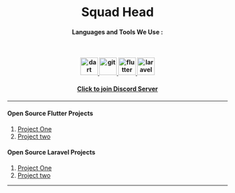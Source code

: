 <h1 align="center">
  Squad Head
</h1>

  
<h4 align="center">Languages and Tools We Use :<h4>

<br>
  
<p align="center"> 
  <a href="https://dart.dev" target="_blank" rel="noreferrer"> 
    <img src="https://www.vectorlogo.zone/logos/dartlang/dartlang-icon.svg" alt="dart" width="40" height="40"/> 
  </a> 
    <a href="https://git-scm.com/" target="_blank" rel="noreferrer">
    <img src="https://www.vectorlogo.zone/logos/git-scm/git-scm-icon.svg" alt="git" width="40" height="40"/>
  </a>
  <a href="https://flutter.dev" target="_blank" rel="noreferrer"> 
    <img src="https://www.vectorlogo.zone/logos/flutterio/flutterio-icon.svg" alt="flutter" width="40" height="40"/> 
  </a> 
  <a href="https://laravel.com" target="_blank" rel="noreferrer"> 
    <img src="https://www.vectorlogo.zone/logos/laravel/laravel-icon.svg" alt="laravel" width="40" height="40"/> 
  </a> 
  
</p>


<h4 align="center">
  <a href="#" target="_blank">Click to join Discord Server</a>
</h4>
  
<hr>
  
<h4> Open Source Flutter Projects </h4>

<ol>
  <li>
    <a href="https://github.com/Squad-Head" target="_blank">Project One</a>
  </li>
  <li>
    <a href="https://github.com/Squad-Head" target="_blank">Project two</a>
  </li>
</ol>

<h4> Open Source Laravel Projects </h4>

<ol>
  <li>
    <a href="https://github.com/Squad-Head" target="_blank">Project One</a>
  </li>
  <li>
    <a href="https://github.com/Squad-Head" target="_blank">Project two</a>
  </li>
</ol>
  
 <hr>
